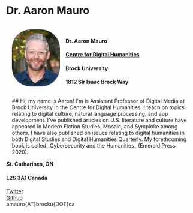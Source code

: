 # Dr. Aaron Mauro
<img src="portrait.jpg" style="border: 1px solid;border-radius: 50px;float:left;width:25%;margin:3%">
<div style="float:right; margin:3%;">
## Hi, my name is Aaron!
I'm is Assistant Professor of Digital Media at Brock University in the Centre for Digital Humanities. I teach on topics relating to digital culture, natural language processing, and app development. I've published articles on U.S. literature and culture have appeared in Modern Fiction Studies, Mosaic, and Symploke among others. I have also published on issues relating to digital humanities in both Digital Studies and Digital Humanities Quarterly. My forethcoming book is called _Cybersecurity and the Humanities_ (Emerald Press, 2020). 
</div>
<br>

#### Dr. Aaron Mauro
#### [Centre for Digital Humanities](https://brocku.ca/humanities/digital-humanities/)
#### Brock University
#### 1812 Sir Isaac Brock Way
#### St. Catharines, ON
#### L2S 3A1 Canada

[Twitter](https://www.twitter.com/onthename)
<br>
[Github](https://www.github.com/aaronmauro)
<br>
amauro{AT}brocku{DOT}ca
